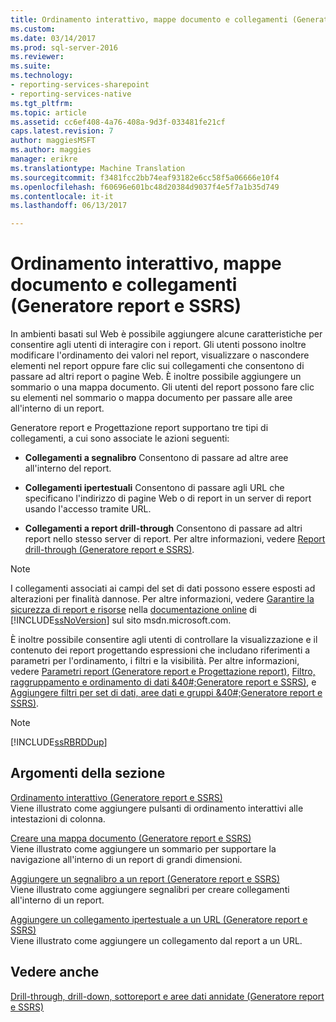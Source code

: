 ```yaml
---
title: Ordinamento interattivo, mappe documento e collegamenti (Generatore Report e SSRS) | Documenti Microsoft
ms.custom: 
ms.date: 03/14/2017
ms.prod: sql-server-2016
ms.reviewer: 
ms.suite: 
ms.technology:
- reporting-services-sharepoint
- reporting-services-native
ms.tgt_pltfrm: 
ms.topic: article
ms.assetid: cc6ef408-4a76-408a-9d3f-033481fe21cf
caps.latest.revision: 7
author: maggiesMSFT
ms.author: maggies
manager: erikre
ms.translationtype: Machine Translation
ms.sourcegitcommit: f3481fcc2bb74eaf93182e6cc58f5a06666e10f4
ms.openlocfilehash: f60696e601bc48d20384d9037f4e5f7a1b35d749
ms.contentlocale: it-it
ms.lasthandoff: 06/13/2017

---
```

# <a name="interactive-sort-document-maps-and-links-report-builder-and-ssrs"></a>Ordinamento interattivo, mappe documento e collegamenti (Generatore report e SSRS)
  In ambienti basati sul Web è possibile aggiungere alcune caratteristiche per consentire agli utenti di interagire con i report. Gli utenti possono inoltre modificare l'ordinamento dei valori nel report, visualizzare o nascondere elementi nel report oppure fare clic sui collegamenti che consentono di passare ad altri report o pagine Web. È inoltre possibile aggiungere un sommario o una mappa documento. Gli utenti del report possono fare clic su elementi nel sommario o mappa documento per passare alle aree all'interno di un report.  
  
 Generatore report e Progettazione report supportano tre tipi di collegamenti, a cui sono associate le azioni seguenti:  
  
-   **Collegamenti a segnalibro** Consentono di passare ad altre aree all'interno del report.  
  
-   **Collegamenti ipertestuali** Consentono di passare agli URL che specificano l'indirizzo di pagine Web o di report in un server di report usando l'accesso tramite URL.  
  
-   **Collegamenti a report drill-through** Consentono di passare ad altri report nello stesso server di report. Per altre informazioni, vedere [Report drill-through &#40;Generatore report e SSRS&#41;](../../reporting-services/report-design/drillthrough-reports-report-builder-and-ssrs.md).  
  
> [!NOTE]  
>  I collegamenti associati ai campi del set di dati possono essere esposti ad alterazioni per finalità dannose. Per altre informazioni, vedere [Garantire la sicurezza di report e risorse](../../reporting-services/security/secure-reports-and-resources.md) nella [documentazione online](http://go.microsoft.com/fwlink/?LinkId=154888) di [!INCLUDE[ssNoVersion](../../includes/ssnoversion-md.md)] sul sito msdn.microsoft.com.  
  
 È inoltre possibile consentire agli utenti di controllare la visualizzazione e il contenuto dei report progettando espressioni che includano riferimenti a parametri per l'ordinamento, i filtri e la visibilità. Per altre informazioni, vedere [Parametri report &#40;Generatore report e Progettazione report&#41;](../../reporting-services/report-design/report-parameters-report-builder-and-report-designer.md), [Filtro, raggruppamento e ordinamento di dati &40#;Generatore report e SSRS&#41;](../../reporting-services/report-design/filter-group-and-sort-data-report-builder-and-ssrs.md), e [Aggiungere filtri per set di dati, aree dati e gruppi &40#;Generatore report e SSRS&#41;](../../reporting-services/report-design/add-dataset-filters-data-region-filters-and-group-filters.md).  
  
> [!NOTE]  
>  [!INCLUDE[ssRBRDDup](../../includes/ssrbrddup-md.md)]  
  
## <a name="in-this-section"></a>Argomenti della sezione  
 [Ordinamento interattivo &#40;Generatore report e SSRS&#41;](../../reporting-services/report-design/interactive-sort-report-builder-and-ssrs.md)  
 Viene illustrato come aggiungere pulsanti di ordinamento interattivi alle intestazioni di colonna.  
  
 [Creare una mappa documento &#40;Generatore report e SSRS&#41;](../../reporting-services/report-design/create-a-document-map-report-builder-and-ssrs.md)  
 Viene illustrato come aggiungere un sommario per supportare la navigazione all'interno di un report di grandi dimensioni.  
  
 [Aggiungere un segnalibro a un report &#40;Generatore report e SSRS&#41;](../../reporting-services/report-design/add-a-bookmark-to-a-report-report-builder-and-ssrs.md)  
 Viene illustrato come aggiungere segnalibri per creare collegamenti all'interno di un report.  
  
 [Aggiungere un collegamento ipertestuale a un URL &#40;Generatore report e SSRS&#41;](../../reporting-services/report-design/add-a-hyperlink-to-a-url-report-builder-and-ssrs.md)  
 Viene illustrato come aggiungere un collegamento dal report a un URL.  
  
## <a name="see-also"></a>Vedere anche  
 [Drill-through, drill-down, sottoreport e aree dati annidate &#40;Generatore report e SSRS&#41;](../../reporting-services/report-design/drillthrough-drilldown-subreports-and-nested-data-regions.md)  
  
  
